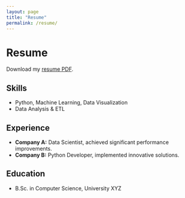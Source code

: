 ```yaml
---
layout: page
title: "Resume"
permalink: /resume/
---
```

# Resume

Download my [resume PDF](/assets/resume/hogan-resume.pdf).

## Skills
- Python, Machine Learning, Data Visualization
- Data Analysis & ETL

## Experience
- **Company A:** Data Scientist, achieved significant performance improvements.
- **Company B:** Python Developer, implemented innovative solutions.

## Education
- B.Sc. in Computer Science, University XYZ
